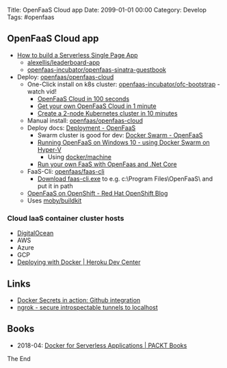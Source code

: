 Title:  OpenFaaS Cloud app
Date: 2099-01-01 00:00
Category: Develop
Tags: #openfaas



## OpenFaaS Cloud app

* [How to build a Serverless Single Page App](https://www.openfaas.com/blog/serverless-single-page-app/)
    * [alexellis/leaderboard-app](https://github.com/alexellis/leaderboard-app)
    * [openfaas-incubator/openfaas-sinatra-guestbook](https://github.com/openfaas-incubator/openfaas-sinatra-guestbook)
* Deploy: [openfaas/openfaas-cloud](https://github.com/openfaas/openfaas-cloud#get-started)
    * One-Click install on k8s cluster: [openfaas-incubator/ofc-bootstrap](https://github.com/openfaas-incubator/ofc-bootstrap) - watch vid!
        * [OpenFaaS Cloud in 100 seconds](https://www.youtube.com/watch?v=Sa1VBSfVpK0)
        * [Get your own OpenFaaS Cloud in 1 minute](https://www.youtube.com/watch?v=J9xoNf9yZ60)
        * [Create a 2-node Kubernetes cluster in 10 minutes](https://www.youtube.com/watch?v=6xJwQgDnMFE)
    * Manual install: [openfaas/openfaas-cloud](https://github.com/openfaas/openfaas-cloud/blob/master/docs/README.md)
    * Deploy docs: [Deployment - OpenFaaS](https://docs.openfaas.com/deployment/)
        * Swarm cluster is good for dev: [Docker Swarm - OpenFaaS](https://docs.openfaas.com/deployment/docker-swarm/)
        * [Running OpenFaaS on Windows 10 - using Docker Swarm on Hyper-V](https://gist.github.com/johnmccabe/55baab605c0fb82df9c1cbf8c3dde407)
            * Using [docker/machine](https://github.com/docker/machine)
        * [Run your own FaaS with OpenFaas and .Net Core](https://secanablog.wordpress.com/2018/06/10/run-your-own-faas-with-openfaas-and-net-core/)
    * FaaS-Cli: [openfaas/faas-cli](https://github.com/openfaas/faas-cli)
        * [Download faas-cli.exe](https://github.com/openfaas/faas-cli/releases/) to e.g. c:\Program Files\OpenFaaS\ and put it in path
    * [OpenFaaS on OpenShift - Red Hat OpenShift Blog](https://blog.openshift.com/openfaas-on-openshift/)
    * Uses [moby/buildkit](https://github.com/moby/buildkit)

### Cloud IaaS container cluster hosts

* [DigitalOcean](https://www.digitalocean.com/)
* AWS
* Azure
* GCP
* [Deploying with Docker | Heroku Dev Center](https://devcenter.heroku.com/categories/deploying-with-docker)

## Links

* [Docker Secrets in action: Github integration](https://blog.alexellis.io/swarm-secrets-in-action/)
* [ngrok - secure introspectable tunnels to localhost](https://ngrok.com/)

## Books

* 2018-04: [Docker for Serverless Applications | PACKT Books](https://www.packtpub.com/virtualization-and-cloud/docker-serverless-applications)

The End